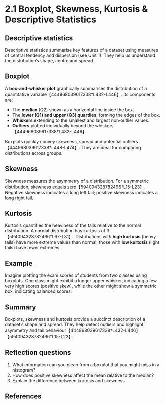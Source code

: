 # 2.1 Boxplot, Skewness, Kurtosis & Descriptive Statistics

## Descriptive statistics

Descriptive statistics summarise key features of a dataset using measures of central tendency and dispersion (see Unit 1). They help us understand the distribution’s shape, centre and spread.

## Boxplot

A **box‑and‑whisker plot** graphically summarises the distribution of a quantitative variable【444968039617338†L432-L446】. Its components are:

* The **median** (Q2) shown as a horizontal line inside the box.
* The **lower (Q1) and upper (Q3) quartiles**, forming the edges of the box.
* **Whiskers** extending to the smallest and largest non‑outlier values.
* **Outliers** plotted individually beyond the whiskers【444968039617338†L432-L446】.

Boxplots quickly convey skewness, spread and potential outliers【444968039617338†L448-L474】. They are ideal for comparing distributions across groups.

## Skewness

Skewness measures the asymmetry of a distribution. For a symmetric distribution, skewness equals zero【594094328782496†L15-L23】. Negative skewness indicates a long left tail; positive skewness indicates a long right tail.

## Kurtosis

Kurtosis quantifies the heaviness of the tails relative to the normal distribution. A normal distribution has kurtosis of 3【594094328782496†L67-L81】. Distributions with **high kurtosis** (heavy tails) have more extreme values than normal; those with **low kurtosis** (light tails) have fewer extremes.

## Example

Imagine plotting the exam scores of students from two classes using boxplots. One class might exhibit a longer upper whisker, indicating a few very high scores (positive skew), while the other might show a symmetric box, indicating balanced scores.

## Summary

Boxplots, skewness and kurtosis provide a succinct description of a dataset’s shape and spread. They help detect outliers and highlight asymmetry and tail behaviour【444968039617338†L432-L446】【594094328782496†L15-L23】.

## Reflection questions

1. What information can you glean from a boxplot that you might miss in a histogram?
2. How does positive skewness affect the mean relative to the median?
3. Explain the difference between kurtosis and skewness.

## References

[^1]: Investopedia discussion of boxplots and outlier detection【444968039617338†L432-L446】【444968039617338†L448-L474】.
[^2]: NIST definitions of skewness and kurtosis【594094328782496†L15-L23】【594094328782496†L67-L81】.

